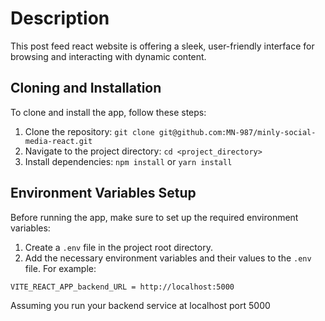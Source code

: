 # Description

This post feed react website  is offering a sleek, user-friendly interface for browsing and interacting with dynamic content. 

## Cloning and Installation

To clone and install the app, follow these steps:

1. Clone the repository: `git clone git@github.com:MN-987/minly-social-media-react.git`
2. Navigate to the project directory: `cd <project_directory>`
3. Install dependencies: `npm install` or `yarn install`

## Environment Variables Setup

Before running the app, make sure to set up the required environment variables:

1. Create a `.env` file in the project root directory.
2. Add the necessary environment variables and their values to the `.env` file. For example:

``` sh
VITE_REACT_APP_backend_URL = http://localhost:5000 

```

Assuming you run your backend service at localhost port 5000

